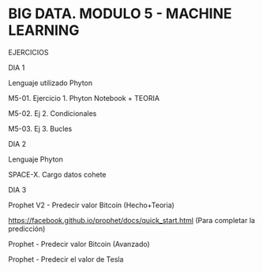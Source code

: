 # BIG DATA. MODULO 5 - MACHINE LEARNING

EJERCICIOS


DIA 1

Lenguaje utilizado Phyton

M5-01. Ejercicio 1. Phyton Notebook + TEORIA

M5-02. Ej 2. Condicionales

M5-03. Ej 3. Bucles


DIA 2

Lenguaje Phyton

SPACE-X. Cargo datos cohete


DIA 3

Prophet V2 - Predecir valor Bitcoin (Hecho+Teoria)

https://facebook.github.io/prophet/docs/quick_start.html   (Para completar la predicción)

Prophet - Predecir valor Bitcoin (Avanzado)

Prophet - Predecir el valor de Tesla


